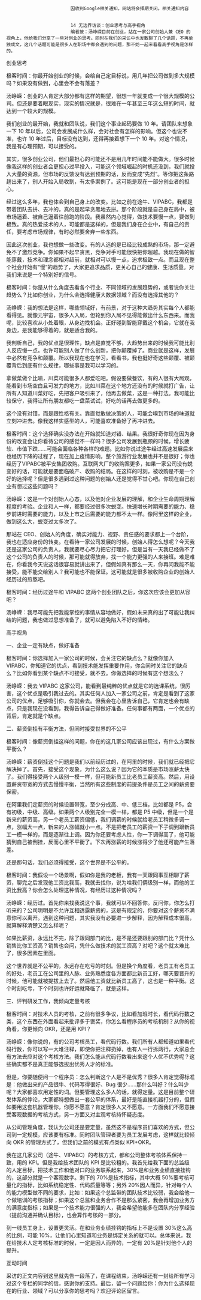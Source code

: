 
                            
                            因收到Google相关通知，网站将会择期关闭。相关通知内容
                            
                            
                            14 无边界访谈：创业思考与高手视角
                            编者按：汤峥嵘目前在创业，站在一家公司创始人兼 CEO 的视角上，他给我们分享了一些对创业的思考。同时在我们的采访中也发散聊了几个话题，不再单独成文，这几个话题可能是很多人在职场中都会遇到的问题，那不妨一起来看看高手视角是怎样的。

创业思考

极客时间：你最开始创业的时候，会给自己定目标说，用几年把公司做到多大规模吗？如果没有做到，心里会不会有落差？

汤峥嵘：创业的人肯定大部分都有这样的期望，很想一年就变成一个很大规模的公司。但还是要着眼现实，现实的情况就是，很难在一年甚至三年这么短的时间，就达到一个较大的规模。

我们创业的最开始，我就和团队说，我们这个事业起码要做 10 年。请团队来想象一下 10 年以后，公司会发展成什么样，会对社会有怎样的影响。但这个也说不准，也许 10 年过后，目标没有达到，还得再接着想下一个 10 年。对这个情况，我是有心理预期，可以接受的。

其实，很多创业公司，他们最担心的可能还不是用几年时间能不能做大。很多时候像我这样的创业者会更担心过早投入，可能这个领域崛起的时机还没到，我们就投入大量的资源，但市场的反馈没有达到预期的话，反而变成“先烈”。等你把这条路趟出来了，别人开始入局收割，有太多案例了。这可能是现在一部分创业者的担心。

经过这么多年，我也体会到自己身上的改变。比如之前在途牛、VIPABC，我都是带着团队去拼、去冲的，真的是起早贪黑地去拼。那个阶段就是自己身在局中，被市场逼着、被自己逼着往前跑的阶段。我虽然内心觉得，做技术要慢一点，要做到极致。真的热爱技术的人，可能都是这样的，但是我们身在企业中，有自己的责任，要考虑市场规律，有时必然要舍弃一些东西。

因此这次创业，我也想做一些改变。有的人选的是已经比较成熟的市场，那一定避免不了激烈竞争。你如果不起早贪黑，竞争对手可能很快把你超越。我现在做的智能穿戴，技术和理念都相对超前，就相对可以慢一点，追求极致一点。而且现在整个社会开始有“慢”的趋势了，大家更追求品质，更关心自己的健康、生活质量。对我们来说是一个特别好的信号。

极客时间：你是从什么角度去看各个行业、不同领域的发展趋势的，或者说你关注趋势么？比如你创业，为什么会选择健康大数据领域？而没有选择其他的？

汤峥嵘：我的想法是这样，哪些领域好，有前景，对于这种大趋势其实每个人都能看得见。就像元宇宙，很多人入局，但轮到你入局不见得能做出什么东西来。而我呢，比较喜欢从小处着眼，从身边找机会。正好碰到智能穿戴这个机会，它就在我身边，是我能够得着的，就是适合我的。

我剖析自己，我的优点是很理性，缺点是直觉不够，大趋势出来的时候我可能比别人反应慢一点。也许可能别人做了什么创新，把你颠覆掉了。商业就是这样，发展中必然有竞争和颠覆。所以我现在也在学习，看看书，我也挺好奇这些颠覆、被颠覆背后到底有什么规律，哪些事是我可以学习的。

拿做菜做个比喻，川菜可能很多人都爱吃吧。假设要做餐饮，有的人很有大局观，能看到市场空白且可发力的地方，比如川菜在这个地方还没有的时候就打广告，让所有人知道川菜好吃，先把客户吸引来了，他再去做菜，这是一种打法。我可能比较保守，我得让所有朋友都吃一盘菜试试，好吃的话再去做更多的。

这个没有对错，而是跟性格有关。靠直觉敢做决策的人，可能会嗅到市场的味道就立刻冲进去。像我这样实感型的人，可能喜欢准备好了再冲进去。

极客时间：这个选择确实没办法在开始就知道对错、结果。我很好奇你现在因为身份的改变会让你看待公司的感觉不一样吗？很多公司发展到瓶颈的时候，增长疲软、市值下跌……可能会面临各种各样的难题。比如你说过途牛经过高速发展后来也经历下降的过程了，现在加上疫情影响，整个旅游行业发展也并不是很好；你也经历了VIPABC被平安集团收购。互联网大厂的收购案更多，如果一家公司没有蜕变好的话，可能就是要面临破产、收购的结局。在这样的时刻，被收购是不是一个好的选择呢？但是很多遇到过这种问题的创始人还是觉得不甘心吧。你现在自己创业有想过这些问题吗？

汤峥嵘：这是一个对创始人心态，以及他对企业发展的理解，和企业生命周期理解程度的考验。企业和人一样，都要经过很多次蜕变。快速增长时期需要的能力、稳步前进时需要的能力，以及上市之后需要的能力都不太一样。像阿里这样的企业，做到这么大，蜕变过太多次了。

那站在 CEO、创始人的角度，确实对能力、视野、责任感的要求都上一个台阶，我也在适应身份的转变。在看待一家公司发展的时候，创始人得怎么想呢？今天我还是这家公司的负责人，我就要尽心尽力把它打理好。但是当有一天我已经做不了这个公司的负责人的时候，那可能就得放弃，找一个能力更强的人来接班。难是难在，你看我今天说这话很容易就讲出来了，但假如真有那么一天，你再问我能不能接受，能不能交给别人？我可能也不能保证。这可能就是很多被收购企业的创始人经历过的煎熬吧。

极客时间：经历过途牛和 VIPABC 这两个创业团队之后，你这次应该会更加从容吧？

汤峥嵘：我尽可能先把我能掌控的事情从容地做好，假如未来真的出了可能让我纠结的问题，我也做过思想准备了，就可以避免陷入不好的情绪。

高手视角

一、企业一定有缺点，做好准备

极客时间：你选择加入一家公司的时候，会关注它的缺点么？就像你加入 VIPABC，你知道它的优点，看到技术能发挥重要作用，你会同时关注它的缺点么？比如你看到某个缺点不可接受，就不去。你做选择的时候有这个想法么？

汤峥嵘：我去 VIPABC 这家公司，能看到最纯粹的优点就是它的选课系统，很厉害，这个优点是吸引我过去的。其实任何人加入一家公司之前，肯定是看到了这家公司的优点，足够吸引你，你就会去。但我会在心里告诉自己，它肯定也会有缺点，只是我现在没看到，我得告诉自己得做好准备。任何事都有两面，一个优点的背后，肯定就是个缺点。

二、薪资倒挂有平衡方法，但同时接受世界的不公平

极客时间：像薪资倒挂这样的问题，你在的这几家公司应该出现过，有什么方案做平衡么？

汤峥嵘：薪资倒挂这个问题是我们以前经历过的，在阿里的时候，我们就已经把它解决掉了。首先，接受这个现象，为什么这么说？因为它的本质是市场涨薪太快了。我们得接受两个人级别一模一样，但可能新员工比老员工薪资高。然后，用设置薪资带宽的方式去慢慢平衡，当然所有这些制度的前提条件是员工之间的薪资要保密。

在阿里我们定薪资的时候设置带宽，至少分成高、中、低三档，比如都是 P5，会有初级，中级、高级。如果两个人级别完全一模一样，都是 P5 中级，但是一个是新来的薪资高，另一个老员工薪资偏低，我们调薪的时候就给老员工稍微多调一点，涨幅大一点，新来的人涨幅就小一点。不是把老员工的薪资一下子调到跟新员工一模一样的，而是逐渐往上调。因为你还要考虑人性，你一下调得高了，他可能猜到自己被倒挂，反而心里不平衡了。下次再涨薪的时候涨得少了他还可能产生落差。

还是那句话，我们必须得接受，这个世界是不公平的。

极客时间：我假设一个场景啊，假如你是我的老板，我有一天跟同事互相聊了薪资，聊完之后发现他工资比我高，我就去找你，说为啥我们俩级别一样，而他的工资比我高？你会怎么处理这种情况，有经历过这种情况吗？

汤峥嵘：经历过。首先你来找我说这个事，我就可以不回答你。反问你，你怎么打听来的？公司明明是不允许互相透露薪资的，这是有规定的，你要对这个薪资不满意你可以离开。遇到这种问题，其实我没有必要进一步解释，因为解释成本很高，就算解释清楚又怎么样呢？

如果比薪资，永远比不完，除了跟同部门的比，是不是还要跟别的部门比？凭什么销售比你工资高？销售也会问，凭什么做技术的就工资高？对吧？这个就太难比了，很多因素在里面。

这个世界就是不公平的，永远存在吃亏的时刻。但是换个角度看，老员工有老员工的好处，老员工在公司里的人脉、业务熟悉度各方面都比新员工好，哪天要晋升的时候，他可能就被提拔上去了。然后他工资就比新员工高了，这也是一种平衡。这个时刻吃亏，下个时刻也许好运就降临了，就是这样。

三、评判研发工作，我倾向定量考核

极客时间：对技术人员的考核，之前有很多争议，比如看加班时长，看代码行数之类，这个东西在外面看起来批评多于褒奖，你怎么看程序员的考核机制？从你的视角看，你更倾向 OKR，还是用 KPI？

汤峥嵘：像你说的，有的公司考核员工，看代码行数。我们所有人都知道如果看代码行数，你可以写一大堆注释，即使你把注释扔掉，也有人一行拆两行，大家总会有方法去应对这个考核方法。我们怎么能从代码行数看出来这个人优不优秀呢？这些确实都不是真正能够选拔出优秀人才的标准。

但是，你要随便问一个程序员：怎么判断这个人是不是优秀？很多人肯定觉得标准是：他做出来的产品很牛、代码写得很好、Bug 很少……那什么叫好？什么叫少呢？大家都喜欢用定性的词。但要管理这么多人的话，就得定量。这是目前整个研发体系的悖论，大家都特想做出一套公平的体系，最好是能直接机器打分的，但假如要用这套机器管理你，你愿不愿意？肯定很多人又不愿意。一方面我们不愿意接受客观数据的考核方式，另一方面又对主观考核持怀疑态度。

从公司管理角度，我认为公司还是要定量，虽然这不是程序员们喜欢的方式，但公司到一定规模，应该要有标准。同时团队管理者要为员工发展考虑，这样就比较倾向 OKR 的管理方式了，但我们之前的模式有点类似 KPI+OKR。

我在这几家公司（途牛、VIPABC）的考核方式，都和公司整体考核体系保持一致，用的 KPI。但是我给技术团队的 KPI 是比较粗的。我首先给我下面的总监级的人定目标，把技术工作和他对口的业务联系起来，30%是和业务业绩直接挂钩的，这部分就是一个客观数字。剩下的 70%是技术指标，其中大概 50%要考核可量化的指标，比如系统稳定性、代码质量等等；另外 20%因人而异，针对每个人的能力模型做不同的要求，比如：如果这个总监带的团队技术比较弱，我会给他一个做培训的考核指标；如果这个总监和业务合作不是那么紧密，我会再增加业务方的满意度指标；如果是一个技术能力很强的人，我会希望他能多在团队内分享经验（提前沟通并确认目标），也会算作考核的一部分。

到一线员工身上，设置更灵活。在和业务业绩挂钩的指标上不是设置 30%这么高的比例，可能 10%，让他们心里知道和业务是绑定关系的就可以。总体来说，我在给技术人定考核标准的时候，一定是因人而异的，一定有 20%是针对他个人的提升。

互动时间

采访的正文内容到这里就先告一段落了，在课程结束，汤峥嵘还有一封给所有学习过这个专栏的同学的信，感谢你的支持。最后，留一个问题给你：你为什么选择现在的行业、领域？可以分享你的思考吗？欢迎评论区留言。

                        
                        
                            